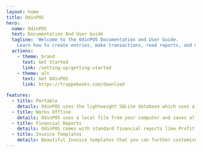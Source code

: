 ```yaml
---
layout: home
title: OdinPOS
hero:
  name: OdinPOS
  text: Documentation And User Guide
  tagline: 'Welcome to the OdinPOS Documentation and User Guide.
    Learn how to create entries, make transactions, read reports, and more!'
  actions:
    - theme: brand
      text: Get Started
      link: /setting-up/getting-started
    - theme: alt
      text: Get OdinPOS
      link: https://frappebooks.com/download

features:
  - title: Portable
    details: OdinPOS uses the lightweight SQLite database which uses a single file to store it's data.
  - title: Works Offline
    details: OdinPOS uses a local file from your computer and saves all transactions and entries to this file.
  - title: Financial Reports
    details: OdinPOS comes with standard financial reports like Profit and Loss, Trial Balance and Balance Sheet.
  - title: Invoice Templates
    details: Beautiful Invoice templates that you can further customize with the color and logo of your brand.
---
```


<style>
:root {
  /* OdinPOS CSS Color Variables */
  --gray-25: #FCFCFD;
  --gray-50: #F8F9FC;
  --gray-100: #F2F4F8;
  --gray-200: #EBEFF5;
  --gray-300: #E2E8F0;
  --gray-400: #CAD5E2;
  --gray-500: #9AA8BC;


  --gray-700: #64748B;
  --gray-800: #475569;
  --gray-900: #334155;
  --black: #1E293B;

  --blue-200: #CCE7FF;
  --blue-400: #66B8FF;
  --blue-600: #2490ef;
  --blue-700: #006ECC;
  --blue-800: #005299;
  
  /* Vitepress CSS Variables */
  --vp-c-text-light-1: var(--gray-900);
  --vp-c-text-light-2: var(--gray-700);
  --vp-c-text-light-3: var(--gray-500);
  --vp-c-text-light-4: var(--gray-300);

  --vp-c-white-soft: var(--gray-25);
  --vp-c-white-mute: var(--gray-50);
  --vp-c-black: var(--black);

  --vp-c-gray-light-1: var(--gray-500);
  --vp-c-gray-light-2: var(--gray-400);
  --vp-c-gray-light-3: var(--gray-300);
  --vp-c-gray-light-4: var(--gray-200);
  --vp-c-gray-light-5: var(--gray-100);
  
  --vp-c-divider-light-1: var(--gray-200);
  --vp-c-divider-light-2: var(--gray-300);

  --vp-c-brand-darker: var(--blue-800);
  --vp-c-brand-dark: var(--blue-700);
  --vp-c-brand: var(--blue-600);
  --vp-c-brand-light: var(--blue-400);
  --vp-c-brand-lighter: var(--blue-200);
}

/* Vitepress class and component overrides */

.VPSidebar {
  border-right: solid 1px var(--vp-c-divider-light);
}

.VPFeature {
  border: 1px solid var(--vp-c-divider-light) !important;
}

.logo {
  width: 80px;
}

.content-container {
  max-width: initial !important;
}

p > img, li > img {
  width: 100%;
  border: solid 1px var(--vp-c-divider-light);
  border-radius: 8px;
}

.VPButton {
  border-radius: 6px !important;
}
</style>
